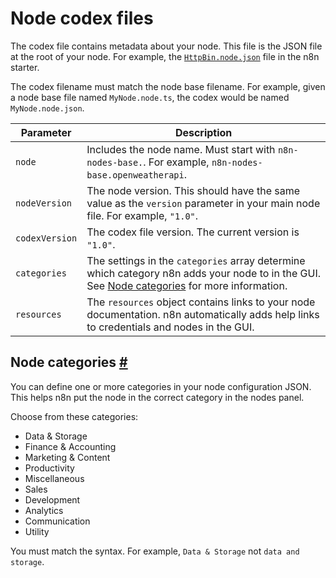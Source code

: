 # Node codex files

The codex file contains metadata about your node. This file is the JSON file at the root of your node. For example, the [`HttpBin.node.json`](https://github.com/n8n-io/n8n-nodes-starter/blob/master/nodes/HttpBin/HttpBin.node.json) file in the n8n starter.

The codex filename must match the node base filename. For example, given a node base file named `MyNode.node.ts`, the codex would be named `MyNode.node.json`.

| Parameter | Description |
| --- | --- |
| `node` | Includes the node name. Must start with `n8n-nodes-base.`. For example, `n8n-nodes-base.openweatherapi`. |
| `nodeVersion` | The node version. This should have the same value as the `version` parameter in your main node file. For example, `"1.0"`. |
| `codexVersion` | The codex file version. The current version is `"1.0"`. |
| `categories` | The settings in the `categories` array determine which category n8n adds your node to in the GUI. See [Node categories](https://docs.n8n.io/integrations/creating-nodes/build/reference/node-codex-files/#node-categories) for more information. |
| `resources` | The `resources` object contains links to your node documentation. n8n automatically adds help links to credentials and nodes in the GUI. |

## Node categories [\#](https://docs.n8n.io/integrations/creating-nodes/build/reference/node-codex-files/\#node-categories "Permanent link")
You can define one or more categories in your node configuration JSON. This helps n8n put the node in the correct category in the nodes panel.

Choose from these categories:

- Data & Storage
- Finance & Accounting
- Marketing & Content
- Productivity
- Miscellaneous
- Sales
- Development
- Analytics
- Communication
- Utility

You must match the syntax. For example, `Data & Storage` not `data and storage`.
